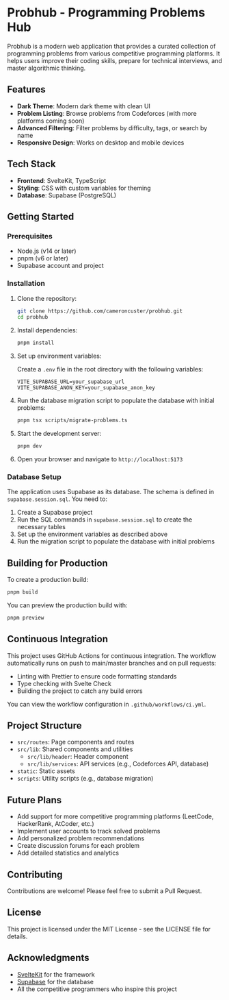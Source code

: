 # Probhub - Programming Problems Hub

Probhub is a modern web application that provides a curated collection of programming problems from various competitive programming platforms. It helps users improve their coding skills, prepare for technical interviews, and master algorithmic thinking.

## Features

- **Dark Theme**: Modern dark theme with clean UI
- **Problem Listing**: Browse problems from Codeforces (with more platforms coming soon)
- **Advanced Filtering**: Filter problems by difficulty, tags, or search by name
- **Responsive Design**: Works on desktop and mobile devices

## Tech Stack

- **Frontend**: SvelteKit, TypeScript
- **Styling**: CSS with custom variables for theming
- **Database**: Supabase (PostgreSQL)

## Getting Started

### Prerequisites

- Node.js (v14 or later)
- pnpm (v6 or later)
- Supabase account and project

### Installation

1. Clone the repository:

   ```bash
   git clone https://github.com/cameroncuster/probhub.git
   cd probhub
   ```

2. Install dependencies:

   ```bash
   pnpm install
   ```

3. Set up environment variables:

   Create a `.env` file in the root directory with the following variables:

   ```
   VITE_SUPABASE_URL=your_supabase_url
   VITE_SUPABASE_ANON_KEY=your_supabase_anon_key
   ```

4. Run the database migration script to populate the database with initial problems:

   ```bash
   pnpm tsx scripts/migrate-problems.ts
   ```

5. Start the development server:

   ```bash
   pnpm dev
   ```

6. Open your browser and navigate to `http://localhost:5173`

### Database Setup

The application uses Supabase as its database. The schema is defined in `supabase.session.sql`. You need to:

1. Create a Supabase project
2. Run the SQL commands in `supabase.session.sql` to create the necessary tables
3. Set up the environment variables as described above
4. Run the migration script to populate the database with initial problems

## Building for Production

To create a production build:

```bash
pnpm build
```

You can preview the production build with:

```bash
pnpm preview
```

## Continuous Integration

This project uses GitHub Actions for continuous integration. The workflow automatically runs on push to main/master branches and on pull requests:

- Linting with Prettier to ensure code formatting standards
- Type checking with Svelte Check
- Building the project to catch any build errors

You can view the workflow configuration in `.github/workflows/ci.yml`.

## Project Structure

- `src/routes`: Page components and routes
- `src/lib`: Shared components and utilities
  - `src/lib/header`: Header component
  - `src/lib/services`: API services (e.g., Codeforces API, database)
- `static`: Static assets
- `scripts`: Utility scripts (e.g., database migration)

## Future Plans

- Add support for more competitive programming platforms (LeetCode, HackerRank, AtCoder, etc.)
- Implement user accounts to track solved problems
- Add personalized problem recommendations
- Create discussion forums for each problem
- Add detailed statistics and analytics

## Contributing

Contributions are welcome! Please feel free to submit a Pull Request.

## License

This project is licensed under the MIT License - see the LICENSE file for details.

## Acknowledgments

- [SvelteKit](https://kit.svelte.dev/) for the framework
- [Supabase](https://supabase.com/) for the database
- All the competitive programmers who inspire this project
